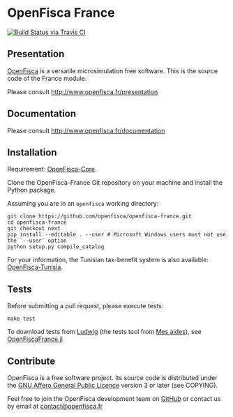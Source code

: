 # OpenFisca France

[![Build Status via Travis CI](https://travis-ci.org/openfisca/openfisca-france.svg?branch=master)](https://travis-ci.org/openfisca/openfisca-france)

## Presentation

[OpenFisca](http://www.openfisca.fr/) is a versatile microsimulation free software.
This is the source code of the France module.

Please consult http://www.openfisca.fr/presentation

## Documentation

Please consult http://www.openfisca.fr/documentation

## Installation

Requirement: [OpenFisca-Core](https://github.com/openfisca/openfisca-core).

Clone the OpenFisca-France Git repository on your machine and install the Python package.

Assuming you are in an `openfisca` working directory:

```
git clone https://github.com/openfisca/openfisca-france.git
cd openfisca-france
git checkout next
pip install --editable . --user # Microsoft Windows users must not use the `--user` option
python setup.py compile_catalog
```

For your information, the Tunisian tax-benefit system is also available:
[OpenFisca-Tunisia](https://github.com/openfisca/openfisca-tunisia).

## Tests

Before submitting a pull request, please execute tests:

    make test

To download tests from [Ludwig](https://mes-aides.gouv.fr/tests/)
(the tests tool from [Mes aides](https://mes-aides.gouv.fr/)),
see [OpenFiscaFrance.jl](https://github.com/openfisca/OpenFiscaFrance.jl)

## Contribute

OpenFisca is a free software project.
Its source code is distributed under the [GNU Affero General Public Licence](http://www.gnu.org/licenses/agpl.html)
version 3 or later (see COPYING).

Feel free to join the OpenFisca development team on [GitHub](https://github.com/openfisca) or contact us by email at
contact@openfisca.fr
